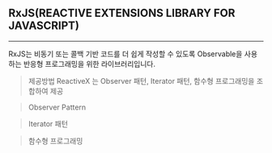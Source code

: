 ## RxJS(REACTIVE EXTENSIONS LIBRARY FOR JAVASCRIPT) 
--------------------------------------------------
RxJS는 비동기 또는 콜백 기반 코드를 더 쉽게 작성할 수 있도록 Observable을 사용하는 반응형 프로그래밍을 위한 라이브러리입니다.


> 제공방법
ReactiveX 는 Observer 패턴, Iterator 패턴, 함수형 프로그래밍을 조합하여 제공

> Observer Pattern

> Iterator 패턴

> 함수형 프로그래밍

